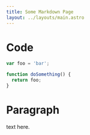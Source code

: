 ```yaml
---
title: Some Markdown Page
layout: ../layouts/main.astro
---
```


# Code

```js
var foo = 'bar';

function doSomething() {
  return foo;
}
```

# Paragraph

text here.